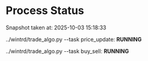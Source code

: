 # Process Status

Snapshot taken at: 2025-10-03 15:18:33

../wintrd/trade_algo.py --task price_update: **RUNNING**

../wintrd/trade_algo.py --task buy_sell: **RUNNING**

